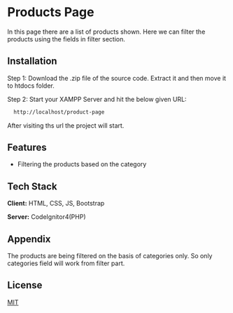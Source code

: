 
# Products Page

In this page there are a list of products shown. Here we can filter the products using the fields in filter section.


## Installation

Step 1: Download the .zip file of the source code. Extract it and then move it to htdocs folder.

Step 2: Start your XAMPP Server and hit the below given URL:
```bash
  http://localhost/product-page
```

After visiting ths url the project will start.
    
## Features

- Filtering the products based on the category



## Tech Stack

**Client:** HTML, CSS, JS, Bootstrap

**Server:** CodeIgnitor4(PHP)


## Appendix

The products are being filtered on the basis of categories only. So only categories field will work from filter part.

## License

[MIT](https://choosealicense.com/licenses/mit/)

